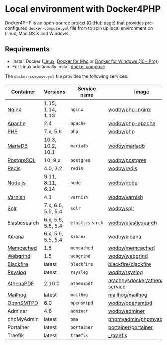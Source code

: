 # Local environment with Docker4PHP

Docker4PHP is an open-source project ([GitHub page](https://github.com/wodby/docker4php)) that provides pre-configured `docker-compose.yml` file from to spin up local environment on Linux, Mac OS X and Windows. 

## Requirements

* Install Docker ([Linux](https://docs.docker.com/engine/installation), [Docker for Mac](https://docs.docker.com/engine/installation/mac) or [Docker for Windows (10+ Pro)](https://docs.docker.com/engine/installation/windows))
* For Linux additionally install [docker compose](https://docs.docker.com/compose/install)

The `docker-compose.yml` file provides the following services:

| Container     | Versions           | Service name    | Image                              |
| ------------- | ------------------ | --------------- | ---------------------------------- |
| [Nginx]       | 1.15, 1.14, 1.13   | `nginx`         | [wodby/php-nginx]                  |
| [Apache]      | 2.4                | `apache`        | [wodby/php-apache]                 |
| [PHP]         | 7.x, 5.6           | `php`           | [wodby/php]                        |
| [MariaDB]     | 10.3, 10.2, 10.1   | `mariadb`       | [wodby/mariadb]                    |
| [PostgreSQL]  | 10, 9.x            | `postgres`      | [wodby/postgres]                   |
| [Redis]       | 4.0, 3.2           | `redis`         | [wodby/redis]                      |
| [Node.js]     | 9.11, 8.11, 6.14   | `node`          | [wodby/node]                       |
| [Varnish]     | 4.1                | `varnish`       | [wodby/varnish]                    |
| [Solr]        | 7.x, 6.6, 5.5, 5.4 | `solr`          | [wodby/solr]                       |
| Elasticsearch | 6.x, 5.6, 5.5, 5.4 | `elasticsearch` | [wodby/elasticsearch]              |
| Kibana        | 6.x, 5.6, 5.5, 5.4 | `kibana`        | [wodby/kibana]                     |
| [Memcached]   | 1.5                | `memcached`     | [wodby/memcached]                  |
| [Webgrind]    | 1.5                | `webgrind`      | [wodby/webgrind]                   |
| [Blackfire]   | latest             | `blackfire`     | [blackfire/blackfire]              |
| [Rsyslog]     | latest             | `rsyslog`       | [wodby/rsyslog]                    |
| [AthenaPDF]   | 2.10.0             | `athenapdf`     | [arachnysdocker/athenapdf-service] |
| [Mailhog]     | latest             | `mailhog`       | [mailhog/mailhog]                  |
| [OpenSMTPD]   | 6.0                | `opensmtpd`     | [wodby/opensmtpd]                  |
| Adminer       | 4.6                | `adminer`       | [wodby/adminer]                    |
| phpMyAdmin    | latest             | `pma`           | [phpmyadmin/phpmyadmin]            |
| Portainer     | latest             | `portainer`     | [portainer/portainer]              |
| Traefik       | latest             | `traefik`       | [_/traefik]                        |

[Apache]: ../containers/apache.md
[AthenaPDF]: ../containers/athenapdf.md
[Blackfire]: ../containers/blackfire.md
[Cron]: ../containers/cron.md
[Elasticsearch]: ../containers/elasticsearch.md
[Kibana]: ../containers/kibana.md
[Mailhog]: ../containers/mailhog.md
[MariaDB]: ../containers/mariadb.md
[Memcached]: ../containers/memcached.md
[Nginx]: ../containers/nginx.md
[Node.js]: ../containers/node.md
[OpenSMTPD]: ../containers/opensmtpd.md
[PHP]: ../containers/php.md
[PostgreSQL]: ../containers/postgres.md
[Redis]: ../containers/redis.md
[Rsyslog]: ../containers/rsyslog.md
[Solr]: ../containers/solr.md
[SSHD]: ../containers/ssh.md
[Varnish]: ../containers/varnish.md
[Webgrind]: ../containers/webgrind.md

[_/node]: https://hub.docker.com/_/node
[_/traefik]: https://hub.docker.com/_/traefik
[arachnysdocker/athenapdf-service]: https://hub.docker.com/r/arachnysdocker/athenapdf-service
[blackfire/blackfire]: https://hub.docker.com/r/blackfire/blackfire
[mailhog/mailhog]: https://hub.docker.com/r/mailhog/mailhog
[phpmyadmin/phpmyadmin]: https://hub.docker.com/r/phpmyadmin/phpmyadmin
[portainer/portainer]: https://hub.docker.com/portainer/portainer
[wodby/adminer]: https://hub.docker.com/r/wodby/adminer
[wodby/elasticsearch]: https://github.com/wodby/elasticsearch
[wodby/kibana]: https://github.com/wodby/kibana
[wodby/mariadb]: https://github.com/wodby/mariadb
[wodby/memcached]: https://github.com/wodby/memcached
[wodby/node]: https://github.com/wodby/node
[wodby/opensmtpd]: https://github.com/wodby/opensmtpd
[wodby/php-apache]: https://github.com/wodby/php-apache
[wodby/php-nginx]: https://github.com/wodby/php-nginx
[wodby/php]: https://github.com/wodby/php
[wodby/postgres]: https://github.com/wodby/postgres
[wodby/redis]: https://github.com/wodby/redis
[wodby/rsyslog]: https://hub.docker.com/r/wodby/rsyslog
[wodby/solr]: https://github.com/wodby/solr
[wodby/varnish]: https://github.com/wodby/varnish
[wodby/webgrind]: https://hub.docker.com/r/wodby/webgrind
